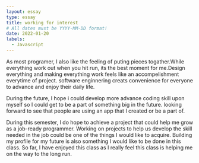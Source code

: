 ```yaml
---
layout: essay
type: essay
title: working for interest
# All dates must be YYYY-MM-DD format!
date: 2022-01-20
labels:
  - Javascript
---
```


As most programer, I also like the feeling of puting pieces togather.While everything work out when you hit run, its the best moment for me.Design everything and making everything work feels like an accompelishment everytime of project. software enginnering creats convenience for everyone to advance and enjoy their daily life.

During the future, I hope i could develop more advance coding skill upon myself so I could get to be a part of something big in the future. looking forward to see that people are using an app that I created or be a part of.

During this semester, I do hope to achieve a project that could help me grow as a job-ready programmer. Working on projects to help us develop the skill needed in the job could be one of the things I would like to acquire. Building my profile for my future is also something I would like to be done in this class. So far, I have enjoyed this class as I really feel this class is helping me on the way to the long run.
